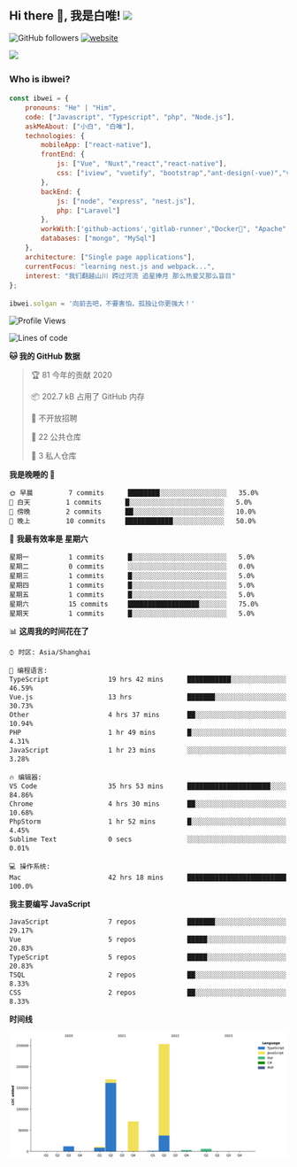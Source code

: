 <h2> Hi there 👋, 我是白唯! <img src="https://media.giphy.com/media/12oufCB0MyZ1Go/giphy.gif" width="50"></h2>

![GitHub followers](https://img.shields.io/github/followers/ibwei?label=Follow&style=social) [![website](https://img.shields.io/badge/Website-46a2f1.svg?&style=flat-square&logo=Google-Chrome&logoColor=white&link=https://me.ibwei.com/)](http://me.ibwei.com/)

![](https://github-readme-stats.vercel.app/api?username=ibwei)


### Who is ibwei?

```javascript
const ibwei = {
    pronouns: "He" | "Him",
    code: ["Javascript", "Typescript", "php", "Node.js"],
    askMeAbout: ["小白", "白唯"],
    technologies: {
        mobileApp: ["react-native"],
        frontEnd: {
            js: ["Vue", "Nuxt","react","react-native"],
            css: ["iview", "vuetify", "bootstrap","ant-design(-vue)","vant"]
        },
        backEnd: {
            js: ["node", "express", "nest.js"],
            php: ["Laravel"]
        },
        workWith:['github-actions','gitlab-runner',"Docker🐳", "Apache", "Nginx"],
        databases: ["mongo", "MySql"]
    },
    architecture: ["Single page applications"],
    currentFocus: "learning nest.js and webpack...",
    interest: "我们翻越山川 跨过河流 追星捧月 那么热爱又那么盲目"
};

ibwei.solgan = '向前去吧，不要害怕，孤独让你更强大！'

```
<!--START_SECTION:waka-->
![Profile Views](http://img.shields.io/badge/%E4%B8%AA%E4%BA%BA%E5%B0%81%E9%9D%A2%E8%A7%82%E7%9C%8B%E6%AC%A1%E6%95%B0-29-blue)

![Lines of code](https://img.shields.io/badge/%E4%BB%8E%E3%80%8C%E4%BD%A0%E5%A5%BD%E4%B8%96%E7%95%8C%E3%80%8D%E6%88%91%E5%B7%B2%E7%BB%8F%E5%86%99%E4%BA%86-998983%20%E8%A1%8C%E4%BB%A3%E7%A0%81-blue)

**🐱 我的 GitHub 数据** 

> 🏆 81 今年的贡献 2020
 > 
> 📦 202.7 kB 占用了 GitHub 内存 
 > 
> 🚫 不开放招聘
 > 
> 📜 22 公共仓库
 > 
> 🔑 3 私人仓库 

**我是晚睡的 🦉** 

```text
🌞 早晨         7 commits      ████████░░░░░░░░░░░░░░░░░   35.0% 
🌆 白天         1 commits      █░░░░░░░░░░░░░░░░░░░░░░░░   5.0% 
🌃 傍晚         2 commits      ██░░░░░░░░░░░░░░░░░░░░░░░   10.0% 
🌙 晚上         10 commits     ████████████░░░░░░░░░░░░░   50.0%

```
📅 **我最有效率是 星期六** 

```text
星期一          1 commits      █░░░░░░░░░░░░░░░░░░░░░░░░   5.0% 
星期二          0 commits      ░░░░░░░░░░░░░░░░░░░░░░░░░   0.0% 
星期三          1 commits      █░░░░░░░░░░░░░░░░░░░░░░░░   5.0% 
星期四          1 commits      █░░░░░░░░░░░░░░░░░░░░░░░░   5.0% 
星期五          1 commits      █░░░░░░░░░░░░░░░░░░░░░░░░   5.0% 
星期六          15 commits     ██████████████████░░░░░░░   75.0% 
星期天          1 commits      █░░░░░░░░░░░░░░░░░░░░░░░░   5.0%

```


📊 **这周我的时间花在了** 

```text
⌚︎ 时区: Asia/Shanghai

💬 编程语言: 
TypeScript               19 hrs 42 mins      ███████████░░░░░░░░░░░░░░   46.59% 
Vue.js                   13 hrs              ███████░░░░░░░░░░░░░░░░░░   30.73% 
Other                    4 hrs 37 mins       ██░░░░░░░░░░░░░░░░░░░░░░░   10.94% 
PHP                      1 hr 49 mins        █░░░░░░░░░░░░░░░░░░░░░░░░   4.31% 
JavaScript               1 hr 23 mins        ░░░░░░░░░░░░░░░░░░░░░░░░░   3.28%

🔥 编辑器: 
VS Code                  35 hrs 53 mins      █████████████████████░░░░   84.86% 
Chrome                   4 hrs 30 mins       ██░░░░░░░░░░░░░░░░░░░░░░░   10.68% 
PhpStorm                 1 hr 52 mins        █░░░░░░░░░░░░░░░░░░░░░░░░   4.45% 
Sublime Text             0 secs              ░░░░░░░░░░░░░░░░░░░░░░░░░   0.01%

💻 操作系统: 
Mac                      42 hrs 18 mins      █████████████████████████   100.0%

```

**我主要编写 JavaScript** 

```text
JavaScript               7 repos             ███████░░░░░░░░░░░░░░░░░░   29.17% 
Vue                      5 repos             █████░░░░░░░░░░░░░░░░░░░░   20.83% 
TypeScript               5 repos             █████░░░░░░░░░░░░░░░░░░░░   20.83% 
TSQL                     2 repos             ██░░░░░░░░░░░░░░░░░░░░░░░   8.33% 
CSS                      2 repos             ██░░░░░░░░░░░░░░░░░░░░░░░   8.33%

```


**时间线**

![Chart not found](https://github.com/ibwei/ibwei/blob/master/charts/bar_graph.png) 


<!--END_SECTION:waka-->
